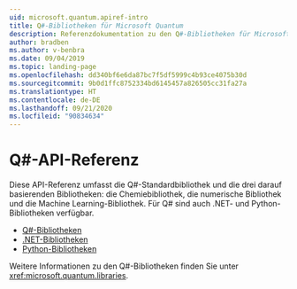 ```yaml
---
uid: microsoft.quantum.apiref-intro
title: Q#-Bibliotheken für Microsoft Quantum
description: Referenzdokumentation zu den Q#-Bibliotheken für Microsoft Quantum
author: bradben
ms.author: v-benbra
ms.date: 09/04/2019
ms.topic: landing-page
ms.openlocfilehash: dd340bf6e6da87bc7f5df5999c4b93ce4075b30d
ms.sourcegitcommit: 9b0d1ffc8752334bd6145457a826505cc31fa27a
ms.translationtype: HT
ms.contentlocale: de-DE
ms.lasthandoff: 09/21/2020
ms.locfileid: "90834634"
---
```

# <a name="q-api-reference"></a>Q#-API-Referenz #

Diese API-Referenz umfasst die Q#-Standardbibliothek und die drei darauf basierenden Bibliotheken: die Chemiebibliothek, die numerische Bibliothek und die Machine Learning-Bibliothek. Für Q# sind auch .NET- und Python-Bibliotheken verfügbar.

- [Q#-Bibliotheken](xref:microsoft.quantum.qsharplibintro)
- [.NET-Bibliotheken](xref:microsoft.quantum.dotnetlibsintro)
- [Python-Bibliotheken](https://docs.microsoft.com/python/qsharp-core/qsharp)

Weitere Informationen zu den Q#-Bibliotheken finden Sie unter <xref:microsoft.quantum.libraries>.
